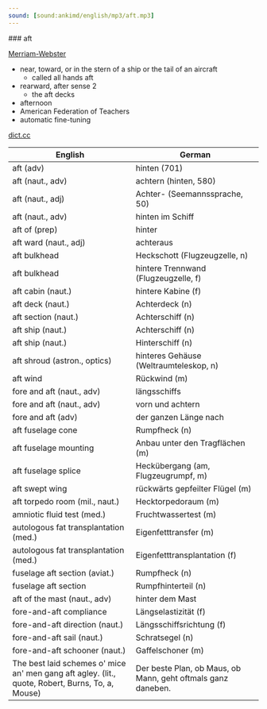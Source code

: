 ```yaml
---
sound: [sound:ankimd/english/mp3/aft.mp3]
---
```


\### aft

[Merriam-Webster](https://www.merriam-webster.com/dictionary/aft)

- near, toward, or in the stern of a ship or the tail of an aircraft
    - called all hands aft
- rearward, after sense 2
    - the aft decks
- afternoon
- American Federation of Teachers
- automatic fine-tuning

[dict.cc](https://www.dict.cc/aft)

| English        | German       |
| -------------- | ------------ |
| aft (adv) | hinten (701) |
| aft (naut., adv) | achtern (hinten, 580) |
| aft (naut., adj) | Achter- (Seemannssprache, 50) |
| aft (naut., adv) | hinten im Schiff |
| aft of (prep) | hinter |
| aft ward (naut., adj) | achteraus |
| aft bulkhead | Heckschott (Flugzeugzelle, n) |
| aft bulkhead | hintere Trennwand (Flugzeugzelle, f) |
| aft cabin (naut.) | hintere Kabine (f) |
| aft deck (naut.) | Achterdeck (n) |
| aft section (naut.) | Achterschiff (n) |
| aft ship (naut.) | Achterschiff (n) |
| aft ship (naut.) | Hinterschiff (n) |
| aft shroud (astron., optics) | hinteres Gehäuse (Weltraumteleskop, n) |
| aft wind | Rückwind (m) |
| fore and aft (naut., adv) | längsschiffs |
| fore and aft (naut., adv) | vorn und achtern |
| fore and aft (adv) | der ganzen Länge nach |
| aft fuselage cone | Rumpfheck (n) |
| aft fuselage mounting | Anbau unter den Tragflächen (m) |
| aft fuselage splice | Heckübergang (am, Flugzeugrumpf, m) |
| aft swept wing | rückwärts gepfeilter Flügel (m) |
| aft torpedo room (mil., naut.) | Hecktorpedoraum (m) |
| amniotic fluid test <AFT> (med.) | Fruchtwassertest (m) |
| autologous fat transplantation <AFT> (med.) | Eigenfetttransfer (m) |
| autologous fat transplantation <AFT> (med.) | Eigenfetttransplantation (f) |
| fuselage aft section (aviat.) | Rumpfheck (n) |
| fuselage aft section | Rumpfhinterteil (n) |
| aft of the mast (naut., adv) | hinter dem Mast |
| fore-and-aft compliance | Längselastizität (f) |
| fore-and-aft direction (naut.) | Längsschiffsrichtung (f) |
| fore-and-aft sail (naut.) | Schratsegel (n) |
| fore-and-aft schooner (naut.) | Gaffelschoner (m) |
| The best laid schemes o' mice an' men gang aft agley. (lit., quote, Robert, Burns, To, a, Mouse) | Der beste Plan, ob Maus, ob Mann, geht oftmals ganz daneben. |
